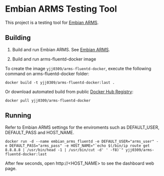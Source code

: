 Embian ARMS Testing Tool
=====================
This project is a testing tool for [Embian ARMS](https://github.com/kyoungmo-yang/embian-arms-docker).

Building
-----

1. Build and run Embian ARMS.
See [Embian ARMS](https://github.com/kyoungmo-yang/embian-arms-docker).

2. Build and run arms-fluentd-docker image

To create the image `yjj0309/arms-fluentd-docker`, execute the following command on arms-fluentd-docker folder:

    docker build -t yjj0309/arms-fluentd-docker:last .

Or download automated build from public [Docker Hub Registry](https://registry.hub.docker.com/u/yjj0309/arms-fluentd-docker/):

    docker pull yjj0309/arms-fluentd-docker


Running
--------------------------
Refer to Embian ARMS settings for the enviroments such as DEFAULT_USER, DEFAULT_PASS and HOST_NAME.

    docker run -d --name embian_arms_fluentd -e DEFAULT_USER="arms_user" -e DEFAULT_PASS="arms_pass" -e HOST_NAME="`echo $(/bin/ip route get 8.8.8.8 | /usr/bin/head -1 | /usr/bin/cut -d' ' -f8)`" yjj0309/arms-fluentd-docker:last


After few seconds, open http://<HOST_NAME> to see the dashboard web page.
